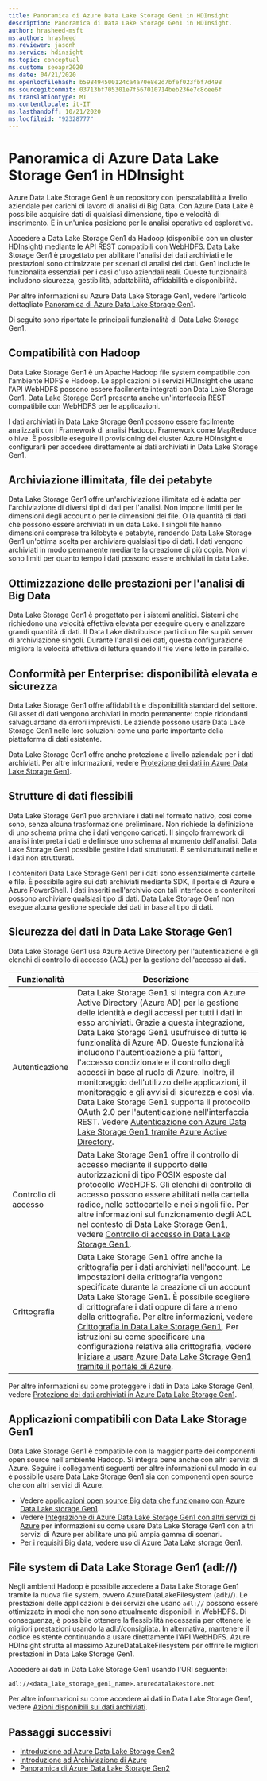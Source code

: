 ```yaml
---
title: Panoramica di Azure Data Lake Storage Gen1 in HDInsight
description: Panoramica di Data Lake Storage Gen1 in HDInsight.
author: hrasheed-msft
ms.author: hrasheed
ms.reviewer: jasonh
ms.service: hdinsight
ms.topic: conceptual
ms.custom: seoapr2020
ms.date: 04/21/2020
ms.openlocfilehash: b598494500124ca4a70e8e2d7bfef023fbf7d498
ms.sourcegitcommit: 03713bf705301e7f567010714beb236e7c8cee6f
ms.translationtype: MT
ms.contentlocale: it-IT
ms.lasthandoff: 10/21/2020
ms.locfileid: "92328777"
---
```

# <a name="azure-data-lake-storage-gen1-overview-in-hdinsight"></a>Panoramica di Azure Data Lake Storage Gen1 in HDInsight

Azure Data Lake Storage Gen1 è un repository con iperscalabilità a livello aziendale per carichi di lavoro di analisi di Big Data. Con Azure Data Lake è possibile acquisire dati di qualsiasi dimensione, tipo e velocità di inserimento. E in un'unica posizione per le analisi operative ed esplorative.

Accedere a Data Lake Storage Gen1 da Hadoop (disponibile con un cluster HDInsight) mediante le API REST compatibili con WebHDFS. Data Lake Storage Gen1 è progettato per abilitare l'analisi dei dati archiviati e le prestazioni sono ottimizzate per scenari di analisi dei dati. Gen1 include le funzionalità essenziali per i casi d'uso aziendali reali. Queste funzionalità includono sicurezza, gestibilità, adattabilità, affidabilità e disponibilità.

Per altre informazioni su Azure Data Lake Storage Gen1, vedere l'articolo dettagliato [Panoramica di Azure Data Lake Storage Gen1](../data-lake-store/data-lake-store-overview.md).

Di seguito sono riportate le principali funzionalità di Data Lake Storage Gen1.

## <a name="compatibility-with-hadoop"></a>Compatibilità con Hadoop

Data Lake Storage Gen1 è un Apache Hadoop file system compatibile con l'ambiente HDFS e Hadoop.  Le applicazioni o i servizi HDInsight che usano l'API WebHDFS possono essere facilmente integrati con Data Lake Storage Gen1. Data Lake Storage Gen1 presenta anche un'interfaccia REST compatibile con WebHDFS per le applicazioni.

I dati archiviati in Data Lake Storage Gen1 possono essere facilmente analizzati con i Framework di analisi Hadoop. Framework come MapReduce o hive. È possibile eseguire il provisioning dei cluster Azure HDInsight e configurarli per accedere direttamente ai dati archiviati in Data Lake Storage Gen1.

## <a name="unlimited-storage-petabyte-files"></a>Archiviazione illimitata, file dei petabyte

Data Lake Storage Gen1 offre un'archiviazione illimitata ed è adatta per l'archiviazione di diversi tipi di dati per l'analisi. Non impone limiti per le dimensioni degli account o per le dimensioni dei file. O la quantità di dati che possono essere archiviati in un data Lake. I singoli file hanno dimensioni comprese tra kilobyte e petabyte, rendendo Data Lake Storage Gen1 un'ottima scelta per archiviare qualsiasi tipo di dati. I dati vengono archiviati in modo permanente mediante la creazione di più copie. Non vi sono limiti per quanto tempo i dati possono essere archiviati in data Lake.

## <a name="performance-tuning-for-big-data-analytics"></a>Ottimizzazione delle prestazioni per l'analisi di Big Data

Data Lake Storage Gen1 è progettato per i sistemi analitici. Sistemi che richiedono una velocità effettiva elevata per eseguire query e analizzare grandi quantità di dati. Il Data Lake distribuisce parti di un file su più server di archiviazione singoli. Durante l'analisi dei dati, questa configurazione migliora la velocità effettiva di lettura quando il file viene letto in parallelo.

## <a name="readiness-for-enterprise-highly-available-and-secure"></a>Conformità per Enterprise: disponibilità elevata e sicurezza

Data Lake Storage Gen1 offre affidabilità e disponibilità standard del settore. Gli asset di dati vengono archiviati in modo permanente: copie ridondanti salvaguardano da errori imprevisti. Le aziende possono usare Data Lake Storage Gen1 nelle loro soluzioni come una parte importante della piattaforma di dati esistente.

Data Lake Storage Gen1 offre anche protezione a livello aziendale per i dati archiviati. Per altre informazioni, vedere [Protezione dei dati in Azure Data Lake Storage Gen1](#data-security-in-data-lake-storage-gen1).

## <a name="flexible-data-structures"></a>Strutture di dati flessibili

Data Lake Storage Gen1 può archiviare i dati nel formato nativo, così come sono, senza alcuna trasformazione preliminare. Non richiede la definizione di uno schema prima che i dati vengono caricati. Il singolo framework di analisi interpreta i dati e definisce uno schema al momento dell'analisi. Data Lake Storage Gen1 possibile gestire i dati strutturati. E semistrutturati nelle e i dati non strutturati.

I contenitori Data Lake Storage Gen1 per i dati sono essenzialmente cartelle e file. È possibile agire sui dati archiviati mediante SDK, il portale di Azure e Azure PowerShell. I dati inseriti nell'archivio con tali interfacce e contenitori possono archiviare qualsiasi tipo di dati. Data Lake Storage Gen1 non esegue alcuna gestione speciale dei dati in base al tipo di dati.

## <a name="data-security-in-data-lake-storage-gen1"></a>Sicurezza dei dati in Data Lake Storage Gen1

Data Lake Storage Gen1 usa Azure Active Directory per l'autenticazione e gli elenchi di controllo di accesso (ACL) per la gestione dell'accesso ai dati.

| **Funzionalità** | **Descrizione** |
| --- | --- |
| Autenticazione |Data Lake Storage Gen1 si integra con Azure Active Directory (Azure AD) per la gestione delle identità e degli accessi per tutti i dati in esso archiviati. Grazie a questa integrazione, Data Lake Storage Gen1 usufruisce di tutte le funzionalità di Azure AD. Queste funzionalità includono l'autenticazione a più fattori, l'accesso condizionale e il controllo degli accessi in base al ruolo di Azure. Inoltre, il monitoraggio dell'utilizzo delle applicazioni, il monitoraggio e gli avvisi di sicurezza e così via. Data Lake Storage Gen1 supporta il protocollo OAuth 2.0 per l'autenticazione nell'interfaccia REST. Vedere [Autenticazione con Azure Data Lake Storage Gen1 tramite Azure Active Directory](../data-lake-store/data-lakes-store-authentication-using-azure-active-directory.md).|
| Controllo di accesso |Data Lake Storage Gen1 offre il controllo di accesso mediante il supporto delle autorizzazioni di tipo POSIX esposte dal protocollo WebHDFS. Gli elenchi di controllo di accesso possono essere abilitati nella cartella radice, nelle sottocartelle e nei singoli file. Per altre informazioni sul funzionamento degli ACL nel contesto di Data Lake Storage Gen1, vedere [Controllo di accesso in Data Lake Storage Gen1](../data-lake-store/data-lake-store-access-control.md). |
| Crittografia |Data Lake Storage Gen1 offre anche la crittografia per i dati archiviati nell'account. Le impostazioni della crittografia vengono specificate durante la creazione di un account Data Lake Storage Gen1. È possibile scegliere di crittografare i dati oppure di fare a meno della crittografia. Per altre informazioni, vedere [Crittografia in Data Lake Storage Gen1](../data-lake-store/data-lake-store-encryption.md). Per istruzioni su come specificare una configurazione relativa alla crittografia, vedere [Iniziare a usare Azure Data Lake Storage Gen1 tramite il portale di Azure](../data-lake-store/data-lake-store-get-started-portal.md). |

Per altre informazioni su come proteggere i dati in Data Lake Storage Gen1, vedere [Protezione dei dati archiviati in Azure Data Lake Storage Gen1](../data-lake-store/data-lake-store-secure-data.md).

## <a name="applications-that-are-compatible-with-data-lake-storage-gen1"></a>Applicazioni compatibili con Data Lake Storage Gen1

Data Lake Storage Gen1 è compatibile con la maggior parte dei componenti open source nell'ambiente Hadoop. Si integra bene anche con altri servizi di Azure.  Seguire i collegamenti seguenti per altre informazioni sul modo in cui è possibile usare Data Lake Storage Gen1 sia con componenti open source che con altri servizi di Azure.

* Vedere [applicazioni open source Big data che funzionano con Azure Data Lake storage Gen1](../data-lake-store/data-lake-store-compatible-oss-other-applications.md).
* Vedere [Integrazione di Azure Data Lake Storage Gen1 con altri servizi di Azure](../data-lake-store/data-lake-store-integrate-with-other-services.md) per informazioni su come usare Data Lake Storage Gen1 con altri servizi di Azure per abilitare una più ampia gamma di scenari.
* [Per i requisiti Big data, vedere uso di Azure Data Lake storage Gen1](../data-lake-store/data-lake-store-data-scenarios.md).

## <a name="data-lake-storage-gen1-file-system-adl"></a>File system di Data Lake Storage Gen1 (adl://)

Negli ambienti Hadoop è possibile accedere a Data Lake Storage Gen1 tramite la nuova file system, ovvero AzureDataLakeFilesystem (adl://). Le prestazioni delle applicazioni e dei servizi che usano `adl://` possono essere ottimizzate in modi che non sono attualmente disponibili in WebHDFS. Di conseguenza, è possibile ottenere la flessibilità necessaria per ottenere le migliori prestazioni usando la adl://consigliata. In alternativa, mantenere il codice esistente continuando a usare direttamente l'API WebHDFS. Azure HDInsight sfrutta al massimo AzureDataLakeFilesystem per offrire le migliori prestazioni in Data Lake Storage Gen1.

Accedere ai dati in Data Lake Storage Gen1 usando l'URI seguente:

`adl://<data_lake_storage_gen1_name>.azuredatalakestore.net`

Per altre informazioni su come accedere ai dati in Data Lake Storage Gen1, vedere [Azioni disponibili sui dati archiviati](../data-lake-store/data-lake-store-get-started-portal.md#properties).

## <a name="next-steps"></a>Passaggi successivi

* [Introduzione ad Azure Data Lake Storage Gen2](../storage/blobs/data-lake-storage-introduction.md)
* [Introduzione ad Archiviazione di Azure](../storage/common/storage-introduction.md)
* [Panoramica di Azure Data Lake Storage Gen2](./overview-data-lake-storage-gen2.md)